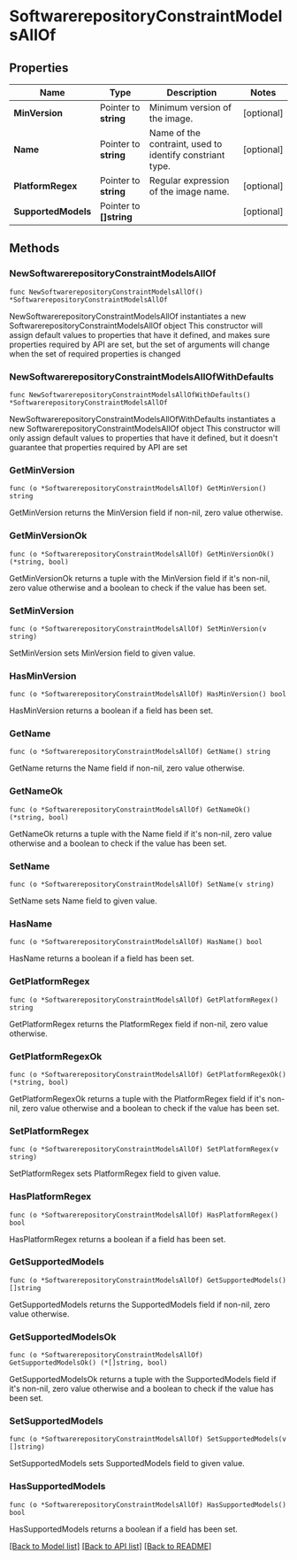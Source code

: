 # SoftwarerepositoryConstraintModelsAllOf

## Properties

Name | Type | Description | Notes
------------ | ------------- | ------------- | -------------
**MinVersion** | Pointer to **string** | Minimum version of the image. | [optional] 
**Name** | Pointer to **string** | Name of the contraint, used to identify constriant type. | [optional] 
**PlatformRegex** | Pointer to **string** | Regular expression of the image name. | [optional] 
**SupportedModels** | Pointer to **[]string** |  | [optional] 

## Methods

### NewSoftwarerepositoryConstraintModelsAllOf

`func NewSoftwarerepositoryConstraintModelsAllOf() *SoftwarerepositoryConstraintModelsAllOf`

NewSoftwarerepositoryConstraintModelsAllOf instantiates a new SoftwarerepositoryConstraintModelsAllOf object
This constructor will assign default values to properties that have it defined,
and makes sure properties required by API are set, but the set of arguments
will change when the set of required properties is changed

### NewSoftwarerepositoryConstraintModelsAllOfWithDefaults

`func NewSoftwarerepositoryConstraintModelsAllOfWithDefaults() *SoftwarerepositoryConstraintModelsAllOf`

NewSoftwarerepositoryConstraintModelsAllOfWithDefaults instantiates a new SoftwarerepositoryConstraintModelsAllOf object
This constructor will only assign default values to properties that have it defined,
but it doesn't guarantee that properties required by API are set

### GetMinVersion

`func (o *SoftwarerepositoryConstraintModelsAllOf) GetMinVersion() string`

GetMinVersion returns the MinVersion field if non-nil, zero value otherwise.

### GetMinVersionOk

`func (o *SoftwarerepositoryConstraintModelsAllOf) GetMinVersionOk() (*string, bool)`

GetMinVersionOk returns a tuple with the MinVersion field if it's non-nil, zero value otherwise
and a boolean to check if the value has been set.

### SetMinVersion

`func (o *SoftwarerepositoryConstraintModelsAllOf) SetMinVersion(v string)`

SetMinVersion sets MinVersion field to given value.

### HasMinVersion

`func (o *SoftwarerepositoryConstraintModelsAllOf) HasMinVersion() bool`

HasMinVersion returns a boolean if a field has been set.

### GetName

`func (o *SoftwarerepositoryConstraintModelsAllOf) GetName() string`

GetName returns the Name field if non-nil, zero value otherwise.

### GetNameOk

`func (o *SoftwarerepositoryConstraintModelsAllOf) GetNameOk() (*string, bool)`

GetNameOk returns a tuple with the Name field if it's non-nil, zero value otherwise
and a boolean to check if the value has been set.

### SetName

`func (o *SoftwarerepositoryConstraintModelsAllOf) SetName(v string)`

SetName sets Name field to given value.

### HasName

`func (o *SoftwarerepositoryConstraintModelsAllOf) HasName() bool`

HasName returns a boolean if a field has been set.

### GetPlatformRegex

`func (o *SoftwarerepositoryConstraintModelsAllOf) GetPlatformRegex() string`

GetPlatformRegex returns the PlatformRegex field if non-nil, zero value otherwise.

### GetPlatformRegexOk

`func (o *SoftwarerepositoryConstraintModelsAllOf) GetPlatformRegexOk() (*string, bool)`

GetPlatformRegexOk returns a tuple with the PlatformRegex field if it's non-nil, zero value otherwise
and a boolean to check if the value has been set.

### SetPlatformRegex

`func (o *SoftwarerepositoryConstraintModelsAllOf) SetPlatformRegex(v string)`

SetPlatformRegex sets PlatformRegex field to given value.

### HasPlatformRegex

`func (o *SoftwarerepositoryConstraintModelsAllOf) HasPlatformRegex() bool`

HasPlatformRegex returns a boolean if a field has been set.

### GetSupportedModels

`func (o *SoftwarerepositoryConstraintModelsAllOf) GetSupportedModels() []string`

GetSupportedModels returns the SupportedModels field if non-nil, zero value otherwise.

### GetSupportedModelsOk

`func (o *SoftwarerepositoryConstraintModelsAllOf) GetSupportedModelsOk() (*[]string, bool)`

GetSupportedModelsOk returns a tuple with the SupportedModels field if it's non-nil, zero value otherwise
and a boolean to check if the value has been set.

### SetSupportedModels

`func (o *SoftwarerepositoryConstraintModelsAllOf) SetSupportedModels(v []string)`

SetSupportedModels sets SupportedModels field to given value.

### HasSupportedModels

`func (o *SoftwarerepositoryConstraintModelsAllOf) HasSupportedModels() bool`

HasSupportedModels returns a boolean if a field has been set.


[[Back to Model list]](../README.md#documentation-for-models) [[Back to API list]](../README.md#documentation-for-api-endpoints) [[Back to README]](../README.md)


